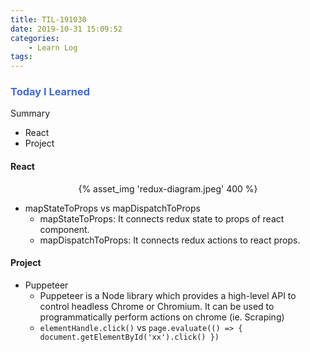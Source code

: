 ```yaml
---
title: TIL-191030
date: 2019-10-31 15:09:52
categories: 
    - Learn Log
tags:
---
```


### <span style="color:royalblue"> Today I Learned

Summary

- React
- Project

<!-- more -->

#### React

 <center>{% asset_img 'redux-diagram.jpeg' 400 %}</center>

- mapStateToProps vs mapDispatchToProps
  - mapStateToProps: It connects redux state to props of react component.
  - mapDispatchToProps: It connects redux actions to react props.

#### Project

- Puppeteer
  - Puppeteer is a Node library which provides a high-level API to control headless Chrome or Chromium. It can be used to programmatically perform actions on chrome (ie. Scraping)
  - `elementHandle.click()` vs `page.evaluate(() => { document.getElementById('xx').click() })`
